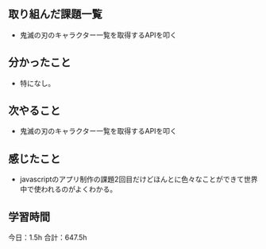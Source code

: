 ## 取り組んだ課題一覧
* 鬼滅の刃のキャラクター一覧を取得するAPIを叩く
## 分かったこと
* 特になし。
      
    
    

## 次やること
* 鬼滅の刃のキャラクター一覧を取得するAPIを叩く
## 感じたこと
* javascriptのアプリ制作の課題2回目だけどほんとに色々なことができて世界中で使われるのがよくわかる。
 
## 学習時間
今日：1.5h
合計：647.5h

